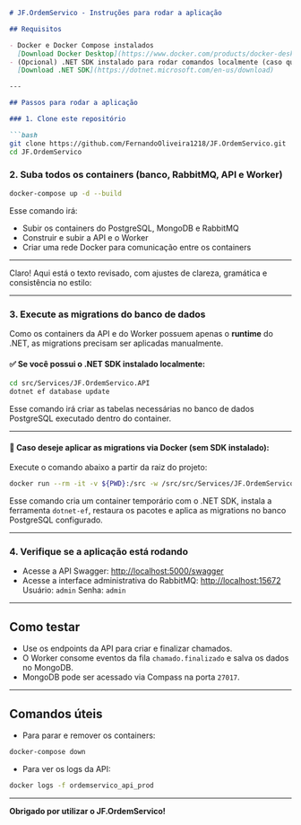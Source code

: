 ````markdown
# JF.OrdemServico - Instruções para rodar a aplicação

## Requisitos

- Docker e Docker Compose instalados  
  [Download Docker Desktop](https://www.docker.com/products/docker-desktop)  
- (Opcional) .NET SDK instalado para rodar comandos localmente (caso queira rodar migrations manualmente)  
  [Download .NET SDK](https://dotnet.microsoft.com/en-us/download)

---

## Passos para rodar a aplicação

### 1. Clone este repositório

```bash
git clone https://github.com/FernandoOliveira1218/JF.OrdemServico.git
cd JF.OrdemServico
````

### 2. Suba todos os containers (banco, RabbitMQ, API e Worker)

```bash
docker-compose up -d --build
```

Esse comando irá:

* Subir os containers do PostgreSQL, MongoDB e RabbitMQ
* Construir e subir a API e o Worker
* Criar uma rede Docker para comunicação entre os containers

---

Claro! Aqui está o texto revisado, com ajustes de clareza, gramática e consistência no estilo:

---

### 3. Execute as migrations do banco de dados

Como os containers da API e do Worker possuem apenas o **runtime** do .NET, as migrations precisam ser aplicadas manualmente.

#### ✅ Se você possui o .NET SDK instalado localmente:

```bash
cd src/Services/JF.OrdemServico.API
dotnet ef database update
```

Esse comando irá criar as tabelas necessárias no banco de dados PostgreSQL executado dentro do container.

---

#### 🐳 Caso deseje aplicar as migrations via Docker (sem SDK instalado):

Execute o comando abaixo a partir da raiz do projeto:

```bash
docker run --rm -it -v ${PWD}:/src -w /src/src/Services/JF.OrdemServico.API mcr.microsoft.com/dotnet/sdk:9.0 bash -c "dotnet tool install --global dotnet-ef --version 9.0.5 && export PATH=\$PATH:/root/.dotnet/tools && dotnet restore && dotnet ef database update"
```

Esse comando cria um container temporário com o .NET SDK, instala a ferramenta `dotnet-ef`, restaura os pacotes e aplica as migrations no banco PostgreSQL configurado.

---

### 4. Verifique se a aplicação está rodando

* Acesse a API Swagger: [http://localhost:5000/swagger](http://localhost:5000/swagger)
* Acesse a interface administrativa do RabbitMQ: [http://localhost:15672](http://localhost:15672)
  Usuário: `admin`
  Senha: `admin`

---

## Como testar

* Use os endpoints da API para criar e finalizar chamados.
* O Worker consome eventos da fila `chamado.finalizado` e salva os dados no MongoDB.
* MongoDB pode ser acessado via Compass na porta `27017`.

---

## Comandos úteis

* Para parar e remover os containers:

```bash
docker-compose down
```

* Para ver os logs da API:

```bash
docker logs -f ordemservico_api_prod
```

---

**Obrigado por utilizar o JF.OrdemServico!**

```
